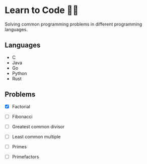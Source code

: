 # Learn to Code 👨‍💻
Solving common programming problems in different programming languages.

## Languages
  - C
  - Java
  - Go
  - Python
  - Rust



## Problems
   - [x] Factorial
   - [ ] Fibonacci
   - [ ] Greatest common divisor
   - [ ] Least common multiple
   - [ ] Primes
   - [ ] Primefactors
 
  
